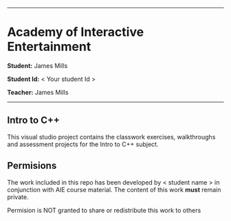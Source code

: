 
---
# Academy of Interactive Entertainment

**Student:** James Mills

**Student Id:** < Your student Id >

**Teacher:** James Mills

---


## Intro to C++
This visual studio project contains the classwork exercises, walkthroughs and assessment projects for the Intro to C++ subject.

## Permisions
The work included in this repo has been developed by < student name > in conjunction with AIE course material. The content of this work **must** remain private.

Permision is NOT granted to share or redistribute this work to others


